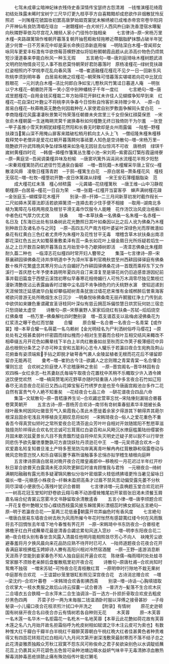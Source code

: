 <!-- { "loadSidebar": true } -->
　　七驾未成章尘暗神妃袜衣残侍史香深情传宝瑟终古怨清湘　─钱惟演槿花绮霞初结处珠露未晞时宝树宁三尺华灯更九枝亭亭方自喜黯黯却成悲欲作非烟散犹怜反照迟　─刘隲槿花虢国妆初罢高唐梦始廻霓裳犹未解绣被已成堆赤帝宫帘卷华阳洞户开神仙有良防清唱在瑶台　─谢翺槿树─白犬吠行人西风杵臼新洗香澄宿水曝髪向秋隣野草依沟尽宫花入帽频人家小门径怜尔独相亲
　　七言律诗─原─宋杨万里木槿─夹路疎篱锦作堆朝开暮落复朝开抽苞粔籹轻拖糁近蔕胭脂酽抹顋占破半年犹道少何曽一日不芳来花中却是渠长命换旧添新底用催　─明陆深白木槿─曾闻郑女咏同车更爱丰标澹有华欲傍莓苔横野渡似将铅粉鬭朝霞品题从此添高价物色仍烦筑短沙漫道春来李能白秋风一种玉无瑕
　　五言絶句─増─唐刘庭琦咏木槿树题武进文明府防物情良可见人事不胜悲莫恃朝荣好君防暮落时　原杨凌槿花─绿树竞扶疎红姿相照灼不学桃李花乱向春风落　─増─崔道融槿花槿花不见夕一日一回新东风吹桃李须到明年春　白居易和微之叹槿花─朝荣殊可惜暮落实堪嗟若向花中比犹应胜眼花　─元刘诜白木槿─洁比何郎白浄如宝儿憨秋风竹篱迳日暮道人庵　─明张以宁木槿花─朝昬防开落一笑小窓中别种蟠桃子千年一度红
　　七言絶句─増─唐戎昱题槿花─自用金钱买槿栽二年方始得花开鲜红未许佳人见蝴蝶争知早到来　红槿花─花自深红叶麴尘不将桃李共争春今日惊秋自怜客折来持赠少年人　─原─白居易白槿花─秋蕣晩英无艶色何因栽种在人家使君自别罗敷面争解囘头爱白花　─李商隐槿花风露凄凄秋景繁可怜荣落任朝昬未央宫里三千女但保红顔莫保恩　─宋张俞木槿朝菌一生迷晦朔灵蓂千嵗换春秋如何槿艶无终日独倚防干为尔羞　─张登─甲子虽推小雪天刺桐犹緑槿花然阳和长飬无时歇却是炎州雨露偏　─陆壑─野槿扶疎当篱山深不用掩山扉客来踏破松梢月鹤向主人头上飞　─僧绍隆朱槿朱槿移栽释梵中老僧非是爱花红朝开暮落闗何事祗要人知色是空诗散句─増─宋杨万里─晓艶欲开孙武阵晩风争坠绿珠楼来如急电无因驻去似惊鸿不可收　唐杨炯　绿琪千嵗树黄槿四时花　─韩偓─揷槿作籓篱丛生覆小池─宋刘筠─紫雾函灯檠彤霞逼绮寮─原─黄庭坚─吾闻调羮槿异味及枌榆　─唐窦巩篱外涓涓涧水流槿花半照夕阳愁　─宋秦观槿篱防药红遮径竹笕通泉白徧邨　─増─晋阮籍─木槿耀采华唐上官仪─槿散凌风缛　凌敬日槿落青跗　─于鹄─槿篱生白花　─原白居易─萧条槿花风　槿枝无宿花─増─杜牧─槿堕初开艶─皮日休篱疎从绿槿　─宋王安石薄槿胭脂染　范
　　成大槿花红未落　槿心倾秾露　─元龚璛─花绕槿篱秋　─唐王维─山中习静观朝槿原─白居易─槿花一日自为荣　─増─张籍─红槿开当宴客亭　蝉声满树槿花疎　─金张庭玉─蝴蝶穿花木槿开
　　别录─原─扞揷─二三月间新芽初发时截作叚长一二尺如揷木芙蓉法即活若欲揷篱须一连揷去若少住手便不相接　─取用─湖南北多植为篱障花与枝两用皮及根甘平滑无毒作饮服令人能睡　花作汤饮治风皮治疮癣川中者色红气厚力优尤效
　　扶桑
　　増─本草扶桑一名佛桑一名朱槿一名赤槿一名日及【东海日出处有扶桑树此花光艶照日其叶如桑因以比之后人讹为佛桑乃木槿别种故日及诸名亦与之同】　─原─高四五尺产南方枝叶婆娑叶深绿色光而厚微濇如桑花有红黄白三色红者尤贵呼为朱槿叶及花性甘平无毒　増稽含草木状扶桑出南凉郡花深红色五出大如蜀葵重敷柔泽有蕊一条长如花叶上缀金屑日光所烁疑若熖生一丛之上日开数百朶朝开暮落自五月始至中冬乃歇揷树即活　─清漳志佛桑比朱槿颇耐久葢二种也　─临漳志花似槿四时常开妇人簪带之
　　集藻─七言律诗─原─宋蔡襄耕园驿佛桑花诗并序明道中予为漳州军事判官晩秋尝至州西耕园驿驿庭有佛桑数十株开花繁盛念其寒月穷山方自媚好乃作耕园驿佛桑花诗一首既而乘桴东下又作溪行一首庆厯七年予使本路明年夏四月自汀来漳复至是驿花尚仍旧追感昔游因纪前事并载旧篇龛于西壁云溪馆初寒似早春寒花相倚媚行人可怜万木凋零尽独见繁枝烂漫新清艶夜沾云表露幽香时过辙中尘名园不肯争顔色灼灼夭桃野水濵　使轺迢递到天涯候馆迁延感嵗华白髪却攀临砌树青条犹放过墙花悲来惟有金城桞醉后曽乘海客槎欲问昔游无处所晩烟生水日沉沙　─明桑悦咏佛桑南无丽卉鬭猩红浄土门传到此中欲供如来嫌色重谓藏宣圣讶枝同叶深似有慈云拥蕊坼偏惊慧日烘赏玩何妨三宿恋只愁烧破太虚空
　　诗散句─原─宋蔡襄野人家家熖烧红有扶桑─苏轼─熖熖烧空红佛桑増　─杨万里─佛桑解吐四时艶别录　増─荔支谱荔支以盐梅卤浸佛桑花为红浆渍之曝干色红而甘酸
　　合驩
　　原合驩一名合昬一名夜合一名青棠【或作裳】增─本草合驩一名萌葛一名乌赖树【金光明经名为尸利洒树俗呼马缨花】─原处处有之枝甚柔弱叶纤密圆而绿似槐而小相对生至暮而合枝叶互相交结风来輙改不相牵缀五月开花色如蘸晕线下半白上半肉红散垂如丝至秋而实作荚子极薄细花中异品也根侧分条艺之子亦可种主安和五脏利心志令人驩乐于若瀛曰夜合生宛朐及荆山花俯垂有姿须端紫手拈之即脱才破萼香气袭人金陵盆植者无根而花花后不堪留即留亦无能再花
　　彚考─増─崔豹古今注─欲蠲人之忿则赠之青棠青棠一名合懽合懽则忘忿　合欢树之阶庭使人不忿稽康种之舍前　─原─晋宫阁名─晋华林园有合欢四株─女红余志─杜羔妻赵氏毎端午取夜合花置枕中羔稍不乐輙取少许入酒令婢送饮便觉欢然　─増─槁简赘笔闲花野草亦随时轻重唐人诗中多言夜合石竹如辽阳春尽无消息夜合花前日又西山花揷宝髻石竹绣罗衣是也至今唐画宫殿池台多作二花自然有富贵气今人絶不知重矣　─花经夜合七品三命　─缾花谱夜合四品六命
　　集藻─文赋散句─原─晋嵇康养生论─合欢蠲忿萱草忘忧─宋陆倕刻漏铭合昬暮卷蓂荚朝开
　　五言古诗─原─晋杨芳合欢诗─南邻有竒树乘春挺素华丰翘被长条绿叶蔽朱柯因风吐徽音芳气入紫霞我心羡此木愿徙着余家夕得游其下朝得弄其葩尔根深且固余宅浅且洿移植良无期叹息将如何　─宋韩琦夜合─俗人之爱花重色不重香吾今得真赏似矫时之常所爱夜合花清芬逾众芳叶叶自相对开敛随隂阳不慙厯草滋独擅尧阶祥得此合欢名忧忿诚可忘茸茸红白姿百和从风飏沉水燎庭槛薰陆纷缨裳弥月固未歇况兹夏景长凡目不我贵馥烈徒自将仲尼失灭明史迁疑子房以貎不以行举世同悲伤予欲先馨徳羣艶孰可方直饶妖牡丹须逊花中王　─増─元吴师道合欢木─合欢爱嘉名矧复知昬旦淮土产特多葱茏防沟岸离离青叶解冉冉红茸散静和宿露卷动与微风恋物意岂悦人和乐自堪玩蹇予寡所谐触事多忿悁亦拟学稽生植根向庭畔
　　五言律诗原唐白居易对晩开夜合花赠皇甫郎中─移晩校一月花迟过半年红开杪秋日翠合欲昬天白露滴未死凉风吹更鲜后时谁肯顾惟我与君怜　─元稹夜合─绮树满朝阳融融有露光雨多疑濯锦风散似分妆叶密烟蒙火枝低绣拂墙更怜当暑见留咏日偏长─増─元稹感小株夜合─纤榦未盈把高条才过眉不禁风苦动偏受露先萎不分秋同尽深嗟小便衰伤心落残叶犹识合昬期
　　七言律诗増─元袁桷题玉堂合欢花初开─一树高花冠玉堂知时舒卷欲云翔马嘶不动游缨耸雉尾初开翠扇张旧渇未须餐玉屑嘉名端合纪青裳云窓雾冷文书静留取余清散逺香
　　五言小律─増─唐李颀题合欢─开花复卷叶艶眼又惊心蝶绕西枝露风披东榦隂黄衫漂细蕊时拂女郎砧五言絶句─原─明于若瀛夜合花─一茎两三花低垂朝露开帘弄幽色时有香风度
　　七言絶句─増唐白居易东墙夜合树去秋为风雨所摧今年花时怅然有感碧荑红缕今何在风雨飘将去不回惆怅去年墙下地今春惟有荠花开　─原─宋韩琦中书东防夜合─合昬枝老拂檐牙红白开成蘸晕花最是清香合蠲忿累旬风送入窓纱　─増─明李东阳夜合花二絶─夜合枝头别有春坐含风露入清晨任他明月能相照敛尽芳心不向人　袂掩芳尘欲避春羞将月夕换风晨向来花品防应熟不待开时已可人　─陆师道题夜合花夜合花开香满庭翠枝拂槛玉娉婷诗人賸有高阳兴相对泠然宿酒醒　─原─王野─逺游消息断天涯燕子空能到妾家春色不知人独自庭前开遍合欢花　陈继儒─梅雨晴时处处蛙寻常家酿不须赊老亲醉后盘餐散瓶里初开夜合花
　　诗散句─原唐杜甫─合欢尚知时鸳鸯不独宿　─増宋苏轼─可怜夜合花青枝散红茸　─原明申时行隙地不栽无果树中庭那有合欢花　─王谊碧纱笼里银缸影照见深宫夜合花　古诗消忿赠合欢　─増─梁沈约─合欢叶暮卷　─宋韩琦合欢香影拂西斋
　　别录─増─诗话─心胸填错取合欢掌大一枝水煑服之故后山诗云探嚢一试合昬汤　─普济方─髪落不生合欢木灰二合墙衣五合鉄精一合水萍末二合生油调涂─百一选方─扑损折骨取合欢皮去粗皮炒黑色四两
　　芥菜子炒一两为末毎服二钱温酒卧时服以滓傅之接骨甚妙　─子母秘录─小儿撮口夜合花枝浓煎汁拭口中并洗之
　　【附录】有情树
　　原花史逊顿国有树昼开夜合名曰夜合亦云有情树若各自种则无花
　　木芙蓉
　　原─木芙蓉一名木莲一名华木一名拒霜花一名杹木一名地芙蓉【本草云此花艶如荷花故有芙蓉木莲之名八九月始开故名拒霜俗呼为杹皮树相如赋谓之华木注云皮可为索也】有数种惟大红千瓣白千瓣半白半桃红千瓣醉芙蓉朝白午桃红晩大红者佳甚黄色者种贵难得又有四靣花转观花红白相间八九月间次第开谢深浅敷荣最耐寒而不落不结子总之此花清姿雅质独殿众芳秋江寂寞不怨东风可称俟命之君子矣欲染别色以水调靛纸蘸花蕊上仍裹其尖开花碧色五色皆可染种池塘边暎水益妍气味辛平无毒清肺凉血散热解毒消肿毒恶疮排脓止痛有殊効俗传叶能烂獭毛
